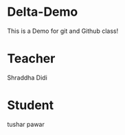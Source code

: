 # Delta-Demo
This is a Demo for git and Github class!

# Teacher
 Shraddha Didi

# Student
 tushar pawar
